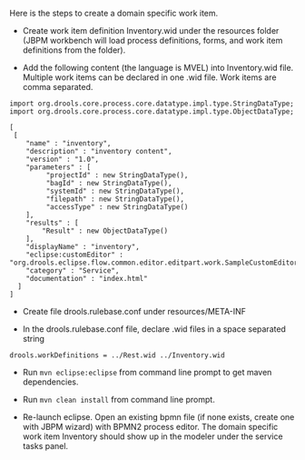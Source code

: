 Here is the steps to create a domain specific work item.    

* Create work item definition Inventory.wid under the resources folder (JBPM workbench will load process definitions, forms, and work item definitions from the folder).

* Add the following content (the language is MVEL) into Inventory.wid file. 
Multiple work items can be declared in one .wid file. Work items are comma separated.

```
import org.drools.core.process.core.datatype.impl.type.StringDataType;
import org.drools.core.process.core.datatype.impl.type.ObjectDataType;

[
 [
    "name" : "inventory",
    "description" : "inventory content",
    "version" : "1.0",
    "parameters" : [
         "projectId" : new StringDataType(),
         "bagId" : new StringDataType(),
         "systemId" : new StringDataType(),
         "filepath" : new StringDataType(),
         "accessType" : new StringDataType()
    ],
    "results" : [
        "Result" : new ObjectDataType()
    ],
    "displayName" : "inventory",
    "eclipse:customEditor" : "org.drools.eclipse.flow.common.editor.editpart.work.SampleCustomEditor",
    "category" : "Service",
    "documentation" : "index.html"
  ]
]
```

* Create file drools.rulebase.conf under resources/META-INF

* In the drools.rulebase.conf file, declare .wid files in a space separated string

```
drools.workDefinitions = ../Rest.wid ../Inventory.wid
```

* Run `mvn eclipse:eclipse` from command line prompt to get maven dependencies.  

* Run `mvn clean install` from command line prompt.  

* Re-launch eclipse.  Open an existing bpmn file (if none exists, create one with JBPM wizard) with BPMN2 process editor.  The domain specific work item Inventory should show up in the modeler under the service tasks panel.
